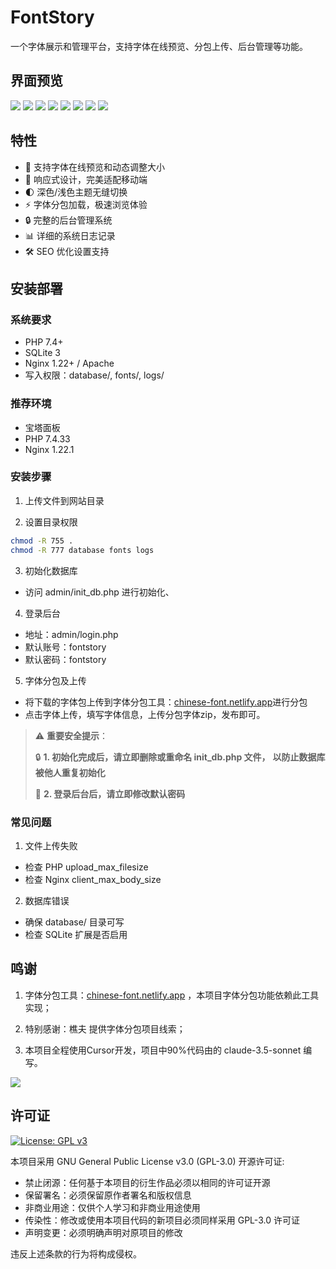 # FontStory
一个字体展示和管理平台，支持字体在线预览、分包上传、后台管理等功能。

## 界面预览
![](ui_screenshots/0_FontStory.png)
![](ui_screenshots/1_FontStory.png)
![](ui_screenshots/2_FontStory.png)
![](ui_screenshots/3_FontStory.png)
![](ui_screenshots/4_FontStory.png)
![](ui_screenshots/5_FontStory.png)
![](ui_screenshots/6_FontStory.png)
![](ui_screenshots/7_FontStory.png)

## 特性
- 🎨 支持字体在线预览和动态调整大小
- 📱 响应式设计，完美适配移动端
- 🌓 深色/浅色主题无缝切换
- ⚡️ 字体分包加载，极速浏览体验
- 🔒 完整的后台管理系统
- 📊 详细的系统日志记录
- 🛠 SEO 优化设置支持

## 安装部署

### 系统要求
- PHP 7.4+
- SQLite 3
- Nginx 1.22+ / Apache
- 写入权限：database/, fonts/, logs/

### 推荐环境
- 宝塔面板
- PHP 7.4.33
- Nginx 1.22.1

### 安装步骤
1. 上传文件到网站目录

2. 设置目录权限
```bash
chmod -R 755 .
chmod -R 777 database fonts logs
```

3. 初始化数据库
- 访问 admin/init_db.php 进行初始化、

4. 登录后台
- 地址：admin/login.php
- 默认账号：fontstory
- 默认密码：fontstory
5. 字体分包及上传
- 将下载的字体包上传到字体分包工具：[chinese-font.netlify.app](https://chinese-font.netlify.app/zh-cn/online-split/)进行分包
- 点击字体上传，填写字体信息，上传分包字体zip，发布即可。


> ⚠️ **重要安全提示**：
> 
> 🔒 **1. 初始化完成后，请立即删除或重命名 init_db.php 文件，**
>    **以防止数据库被他人重复初始化**
> 
> 🔑 **2. 登录后台后，请立即修改默认密码**



### 常见问题
1. 文件上传失败
- 检查 PHP upload_max_filesize
- 检查 Nginx client_max_body_size

2. 数据库错误
- 确保 database/ 目录可写
- 检查 SQLite 扩展是否启用

## 鸣谢
1. 字体分包工具：[chinese-font.netlify.app](https://chinese-font.netlify.app/zh-cn/online-split/) ，本项目字体分包功能依赖此工具实现；
  
2. 特别感谢：樵夫 提供字体分包项目线索；
3. 本项目全程使用Cursor开发，项目中90%代码由的 claude-3.5-sonnet 编写。

![](ui_screenshots/Support.png)

## 许可证
[![License: GPL v3](https://img.shields.io/badge/License-GPLv3-blue.svg)](https://www.gnu.org/licenses/gpl-3.0)

本项目采用 GNU General Public License v3.0 (GPL-3.0) 开源许可证:

- 禁止闭源：任何基于本项目的衍生作品必须以相同的许可证开源
- 保留署名：必须保留原作者署名和版权信息
- 非商业用途：仅供个人学习和非商业用途使用
- 传染性：修改或使用本项目代码的新项目必须同样采用 GPL-3.0 许可证
- 声明变更：必须明确声明对原项目的修改

违反上述条款的行为将构成侵权。
